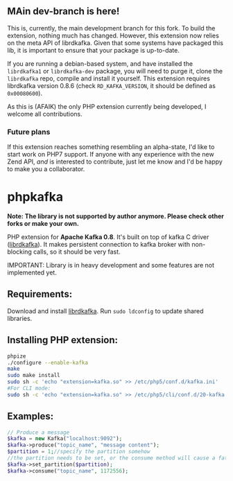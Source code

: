 ## MAin dev-branch is here!

This is, currently, the main development branch for this fork. To build the extension, nothing much has changed.
However, this extension now relies on the meta API of librdkafka. Given that some systems have packaged this lib, it is important to ensure that your package is up-to-date.

If you are running a debian-based system, and have installed the `librdkafka1` or `librdkafka-dev` package, you will need to purge it, clone the `librdkafka` repo, compile and install it yourself. This extension requires librdkafka version 0.8.6 (check `RD_KAFKA_VERSION`, it should be defined as `0x00080600`).

As this is (AFAIK) the only PHP extension currently being developed, I welcome all contributions.

### Future plans

If this extension reaches something resembling an alpha-state, I'd like to start work on PHP7 support. If anyone with any experience with the new Zend API, _and_ is interested to contribute, just let me know and I'd be happy to make you a collaborator.

phpkafka
========

**Note: The library is not supported by author anymore. Please check other forks or make your own.**

PHP extension for **Apache Kafka 0.8**. It's built on top of kafka C driver ([librdkafka](https://github.com/edenhill/librdkafka/)).
It makes persistent connection to kafka broker with non-blocking calls, so it should be very fast.

IMPORTANT: Library is in heavy development and some features are not implemented yet.

Requirements:
-------------
Download and install [librdkafka](https://github.com/edenhill/librdkafka/). Run `sudo ldconfig` to update shared libraries.

Installing PHP extension:
----------
```bash
phpize
./configure --enable-kafka
make
sudo make install
sudo sh -c 'echo "extension=kafka.so" >> /etc/php5/conf.d/kafka.ini'
#For CLI mode:
sudo sh -c 'echo "extension=kafka.so" >> /etc/php5/cli/conf.d/20-kafka.ini'
```

Examples:
--------
```php
// Produce a message
$kafka = new Kafka("localhost:9092");
$kafka->produce("topic_name", "message content");
$partition = 1;//specify the partition somehow
//the partition needs to be set, or the consume method will cause a fatal error (C code: exit(1);)
$kafka->set_partition($partition);
$kafka->consume("topic_name", 1172556);
```
